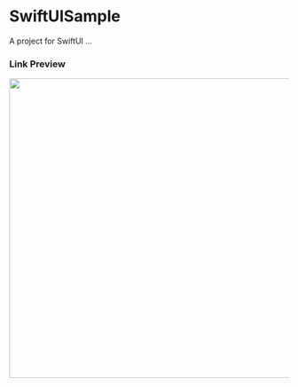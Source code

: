 # SwiftUISample
A project for SwiftUI ...

### Link Preview
<img src=https://user-images.githubusercontent.com/14342048/144779763-ad47c8b6-c59e-4b7f-af05-8dbfcf626114.png width=540px>
